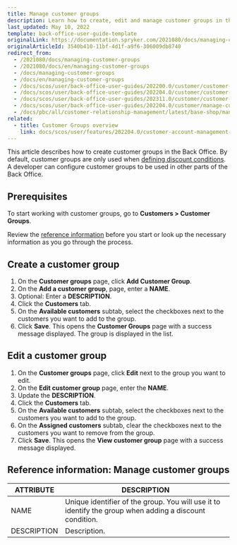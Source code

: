 ```yaml
---
title: Manage customer groups
description: Learn how to create, edit and manage customer groups in the Spryker Back Office.
last_updated: May 10, 2022
template: back-office-user-guide-template
originalLink: https://documentation.spryker.com/2021080/docs/managing-customer-groups
originalArticleId: 3540b410-11bf-4d1f-a9f6-306009db8740
redirect_from:
  - /2021080/docs/managing-customer-groups
  - /2021080/docs/en/managing-customer-groups
  - /docs/managing-customer-groups
  - /docs/en/managing-customer-groups
  - /docs/scos/user/back-office-user-guides/202200.0/customer/customer-customer-access-customer-groups/managing-customer-groups.html
  - /docs/scos/user/back-office-user-guides/202204.0/customer/customer-customer-access-customer-groups/managing-customer-groups.html
  - /docs/scos/user/back-office-user-guides/202311.0/customer/customer-customer-access-customer-groups/managing-customer-groups.html
  - /docs/scos/user/back-office-user-guides/202204.0/customer/manage-customer-groups.html
  - /docs/pbc/all/customer-relationship-management/latest/base-shop/manage-in-the-back-office/manage-customer-groups.html
related:
  - title: Customer Groups overview
    link: docs/scos/user/features/202204.0/customer-account-management-feature-overview/customer-groups-overview.html
---
```


This article describes how to create customer groups in the Back Office. By default, customer groups are only used when [defining discount conditions](/docs/pbc/all/discount-management/{{page.version}}/base-shop/manage-in-the-back-office/create-discounts.html#define-on-what-conditions-the-discount-can-be-applied). A developer can configure customer groups to be used in other parts of the Back Office.

## Prerequisites

To start working with customer groups, go to **Customers&nbsp;<span aria-label="and then">></span> Customer Groups**.

Review the [reference information](#reference-information-manage-customer-groups) before you start or look up the necessary information as you go through the process.

## Create a customer group

1. On the **Customer groups** page, click **Add Customer Group**.
2. On the **Add a customer group**, page, enter a **NAME**.
3. Optional: Enter a **DESCRIPTION**.
4. Click the **Customers** tab.
5. On the **Available customers** subtab, select the checkboxes next to the customers you want to add to the group.
6. Click **Save**.
    This opens the **Customer Groups** page with a success message displayed. The group is displayed in the list.


## Edit a customer group

1. On the **Customer groups** page, click **Edit** next to the group you want to edit.
2. On the **Edit customer group** page, enter the **NAME**.
3. Update the **DESCRIPTION**.
4. Click the **Customers** tab.
5. On the **Available customers** subtab, select the checkboxes next to the customers you want to add to the group.
6. On the **Assigned customers** subtab, clear the checkboxes next to the customers you want to remove from the group.
7. Click **Save**.
    This opens the **View customer group** page with a success message displayed.

## Reference information: Manage customer groups

| ATTRIBUTE| DESCRIPTION |
|---|---|
| NAME | Unique identifier of the group. You will use it to identify the group when adding a discount condition. |
| DESCRIPTION | Description. |
